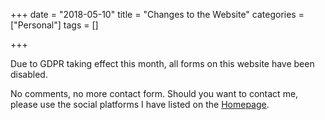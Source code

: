 +++
date = "2018-05-10"
title = "Changes to the Website"
categories = ["Personal"]
tags = []

+++

Due to GDPR taking effect this month, all forms on this website have been disabled.

No comments, no more contact form.
Should you want to contact me, please use the social platforms I have listed on the [Homepage](/).
